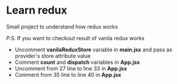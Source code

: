 # Learn redux

Small project to understand how redux works

_P.S._
If you want to checkout result of vanila redux works

- Uncomment **vanilaReduxStore** variable in **main.jsx** and pass as provider's store attribute value
- Comment **count** and **dispatch** variables in **App.jsx**
- Uncomment from 27 line to line 33 in **App.jsx**
- Comment from 35 line to line 40 in **App.jsx**
